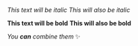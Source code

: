 *This text will be italic*
_This will also be italic_

**This text will be bold**
__This will also be bold__

_You **can** combine them_
✨
